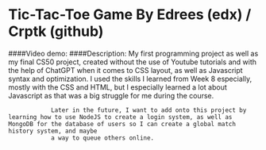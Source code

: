 # Tic-Tac-Toe Game By Edrees (edx) / Crptk (github)
####Video demo: 
####Description: My first programming project as well as my final CS50 project, created without the use of Youtube tutorials and with the help of ChatGPT when it comes to CSS layout, as well as Javascript syntax and optimization. 
                 I used the skills I learned from Week 8 especially, mostly with the CSS and HTML, but I especially learned a lot about Javascript as that was a big struggle for me during the course.

                Later in the future, I want to add onto this project by learning how to use NodeJS to create a login system, as well as MongoDB for the database of users so I can create a global match history system, and maybe
                a way to queue others online.